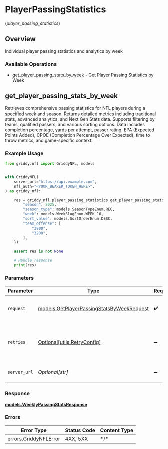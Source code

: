 # PlayerPassingStatistics
(*player_passing_statistics*)

## Overview

Individual player passing statistics and analytics by week

### Available Operations

* [get_player_passing_stats_by_week](#get_player_passing_stats_by_week) - Get Player Passing Statistics by Week

## get_player_passing_stats_by_week

Retrieves comprehensive passing statistics for NFL players during a specified week and season.
Returns detailed metrics including traditional stats, advanced analytics, and Next Gen Stats
data. Supports filtering by teams, qualified passers, and various sorting options.
Data includes completion percentage, yards per attempt, passer rating, EPA (Expected Points Added),
CPOE (Completion Percentage Over Expected), time to throw metrics, and game-specific context.


### Example Usage

<!-- UsageSnippet language="python" operationID="getPlayerPassingStatsByWeek" method="get" path="/api/secured/stats/players-offense/passing/week" -->
```python
from griddy.nfl import GriddyNFL, models


with GriddyNFL(
    server_url="https://api.example.com",
    nfl_auth="<YOUR_BEARER_TOKEN_HERE>",
) as griddy_nfl:

    res = griddy_nfl.player_passing_statistics.get_player_passing_stats_by_week(request={
        "season": 2025,
        "season_type": models.SeasonTypeEnum.REG,
        "week": models.WeekSlugEnum.WEEK_10,
        "sort_value": models.SortOrderEnum.DESC,
        "team_offense": [
            "3900",
            "3200",
        ],
    })

    assert res is not None

    # Handle response
    print(res)

```

### Parameters

| Parameter                                                                                       | Type                                                                                            | Required                                                                                        | Description                                                                                     |
| ----------------------------------------------------------------------------------------------- | ----------------------------------------------------------------------------------------------- | ----------------------------------------------------------------------------------------------- | ----------------------------------------------------------------------------------------------- |
| `request`                                                                                       | [models.GetPlayerPassingStatsByWeekRequest](../../models/getplayerpassingstatsbyweekrequest.md) | :heavy_check_mark:                                                                              | The request object to use for the request.                                                      |
| `retries`                                                                                       | [Optional[utils.RetryConfig]](../../models/utils/retryconfig.md)                                | :heavy_minus_sign:                                                                              | Configuration to override the default retry behavior of the client.                             |
| `server_url`                                                                                    | *Optional[str]*                                                                                 | :heavy_minus_sign:                                                                              | An optional server URL to use.                                                                  |

### Response

**[models.WeeklyPassingStatsResponse](../../models/weeklypassingstatsresponse.md)**

### Errors

| Error Type            | Status Code           | Content Type          |
| --------------------- | --------------------- | --------------------- |
| errors.GriddyNFLError | 4XX, 5XX              | \*/\*                 |
